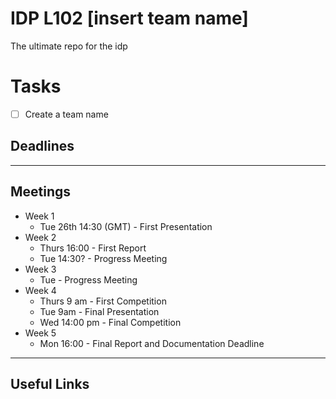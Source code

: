 # IDP L102 [insert team name]
The ultimate repo for the idp

# Tasks
- [ ] Create a team name

## Deadlines

---
## Meetings
- Week 1
  - Tue 26th 14:30 (GMT) - First Presentation
- Week 2
  - Thurs 16:00 - First Report
  - Tue 14:30? - Progress Meeting
- Week 3
  - Tue - Progress Meeting
- Week 4
  - Thurs 9 am - First Competition
  - Tue 9am - Final Presentation
  - Wed 14:00 pm - Final Competition
- Week 5
  - Mon 16:00 - Final Report and Documentation Deadline

---

## Useful Links
